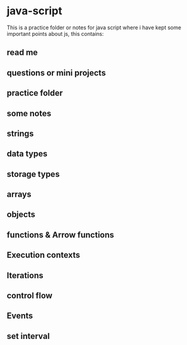 # java-script
This is a practice folder or notes for java script where i have kept some important points about js, this contains:

## read me
## questions or mini projects
## practice folder
## some notes
## strings
## data types 
## storage types
## arrays
## objects
## functions & Arrow functions
## Execution contexts
## Iterations
## control flow
## Events
## set interval